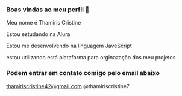 ### Boas vindas ao meu perfil  🌸                                                                                                                                                                                                                                

Meu nome é  Thamiris Cristine

Estou estudando na Alura 

Estou me desenvolvendo na linguagem JaveScript

estou utilizando está plataforma para orginazação dos meu projetos 

### Podem entrar em contato comigo pelo email abaixo 
thamiriscristine42@gmail.com
@thamiriscristine7
